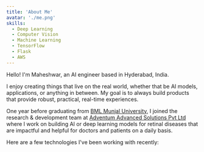 ```yaml
---
title: 'About Me'
avatar: './me.png'
skills:
  - Deep Learning
  - Computer Vision
  - Machine Learning
  - TensorFlow
  - Flask
  - AWS
---
```


Hello! I'm Maheshwar, an AI engineer based in Hyderabad, India.

I enjoy creating things that live on the real world, whether that be AI models, applications, or anything in between. My goal is to always build products that provide robust, practical, real-time experiences.

One year before graduating from [BML Munjal University](https://www.bmu.edu.in/), I joined the research & development team at [Adventum Advanced Solutions Pvt Ltd](https://www.ophtalma.com/) where I work on building AI or deep learning models for retinal diseases that are impactful and helpful for doctors and patients on a daily basis.

Here are a few technologies I've been working with recently:
